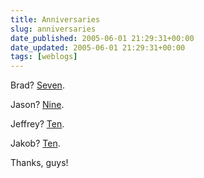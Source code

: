 ```yaml
---
title: Anniversaries
slug: anniversaries
date_published: 2005-06-01 21:29:31+00:00
date_updated: 2005-06-01 21:29:31+00:00
tags: [weblogs]
---
```

Brad? [Seven](http://www.bradlands.com/weblog/archives/2005/06/and_still_a_dis.shtml).

Jason? [Nine](http://web.0sil8.com/).

Jeffrey? [Ten](http://www.zeldman.com/daily/0505g.shtml).

Jakob? [Ten](http://www.useit.com/alertbox/20050601.html).

Thanks, guys!
